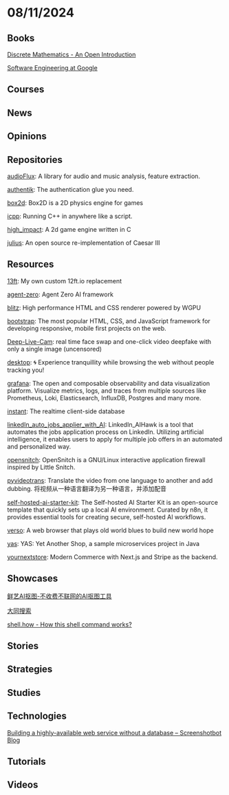 # 08/11/2024

## Books
[Discrete Mathematics - An Open Introduction](https://discrete.openmathbooks.org/dmoi4.html)

[Software Engineering at Google](https://qiangmzsx.github.io/Software-Engineering-at-Google/#/)

## Courses

## News

## Opinions

## Repositories
[audioFlux](https://github.com/libAudioFlux/audioFlux): A library for audio and music analysis, feature extraction.

[authentik](https://github.com/goauthentik/authentik): The authentication glue you need.

[box2d](https://github.com/erincatto/box2d): Box2D is a 2D physics engine for games

[icpp](https://github.com/vpand/icpp): Running C++ in anywhere like a script.

[high_impact](https://github.com/phoboslab/high_impact): A 2d game engine written in C

[julius](https://github.com/bvschaik/julius): An open source re-implementation of Caesar III

## Resources
[13ft](https://github.com/wasi-master/13ft): My own custom 12ft.io replacement

[agent-zero](https://github.com/frdel/agent-zero): Agent Zero AI framework

[blitz](https://github.com/DioxusLabs/blitz): High performance HTML and CSS renderer powered by WGPU

[bootstrap](https://github.com/twbs/bootstrap): The most popular HTML, CSS, and JavaScript framework for developing responsive, mobile first projects on the web.

[Deep-Live-Cam](https://github.com/hacksider/Deep-Live-Cam): real time face swap and one-click video deepfake with only a single image (uncensored)

[desktop](https://github.com/zen-browser/desktop): 🌀 Experience tranquillity while browsing the web without people tracking you!

[grafana](https://github.com/grafana/grafana): The open and composable observability and data visualization platform. Visualize metrics, logs, and traces from multiple sources like Prometheus, Loki, Elasticsearch, InfluxDB, Postgres and many more.

[instant](https://github.com/instantdb/instant): The realtime client-side database

[linkedIn_auto_jobs_applier_with_AI](https://github.com/feder-cr/linkedIn_auto_jobs_applier_with_AI): LinkedIn_AIHawk is a tool that automates the jobs application process on LinkedIn. Utilizing artificial intelligence, it enables users to apply for multiple job offers in an automated and personalized way.

[opensnitch](https://github.com/evilsocket/opensnitch): OpenSnitch is a GNU/Linux interactive application firewall inspired by Little Snitch.

[pyvideotrans](https://github.com/jianchang512/pyvideotrans): Translate the video from one language to another and add dubbing. 将视频从一种语言翻译为另一种语言，并添加配音

[self-hosted-ai-starter-kit](https://github.com/n8n-io/self-hosted-ai-starter-kit): The Self-hosted AI Starter Kit is an open-source template that quickly sets up a local AI environment. Curated by n8n, it provides essential tools for creating secure, self-hosted AI workflows.

[verso](https://github.com/versotile-org/verso): A web browser that plays old world blues to build new world hope

[yas](https://github.com/nashtech-garage/yas): YAS: Yet Another Shop, a sample microservices project in Java

[yournextstore](https://github.com/yournextstore/yournextstore): Modern Commerce with Next.js and Stripe as the backend.

## Showcases
[鲜艺AI抠图-不收费不联网的AI抠图工具](https://kt.94xy.com/)

[大同搜索](https://datong.info/ui/index.html)

[shell.how - How this shell command works?](https://www.shell.how/)

## Stories

## Strategies

## Studies

## Technologies
[Building a highly-available web service without a database – Screenshotbot Blog](https://blog.screenshotbot.io/2024/08/10/building-a-highly-available-web-service-without-a-database/)

## Tutorials

## Videos
